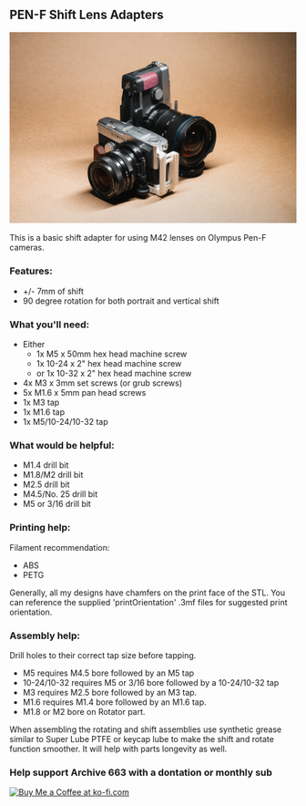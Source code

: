 
## PEN-F Shift Lens Adapters

![olympusPENFShiftAdapters](https://github.com/Archive-663/lensAdapters/blob/main/Olympus%20PEN-F/ASSETS/product_PENF%20(1).jpg)

This is a basic shift adapter for using M42 lenses on Olympus Pen-F cameras.

### Features:
- +/- 7mm of shift
- 90 degree rotation for both portrait and vertical shift

### What you'll need:
- Either
  - 1x M5 x 50mm hex head machine screw
  - 1x 10-24 x 2" hex head machine screw
  - or 1x 10-32 x 2" hex head machine screw
- 4x M3 x 3mm set screws (or grub screws)
- 5x M1.6 x 5mm pan head screws
- 1x M3 tap
- 1x M1.6 tap
- 1x M5/10-24/10-32 tap

### What would be helpful:
- M1.4 drill bit
- M1.8/M2 drill bit
- M2.5 drill bit
- M4.5/No. 25 drill bit
- M5 or 3/16 drill bit

### Printing help:
Filament recommendation:
- ABS
- PETG

Generally, all my designs have chamfers on the print face of the STL. You can reference the supplied 'printOrientation' .3mf files for suggested print orientation.

### Assembly help:
Drill holes to their correct tap size before tapping.
- M5 requires M4.5 bore followed by an M5 tap
- 10-24/10-32 requires M5 or 3/16 bore followed by a 10-24/10-32 tap
- M3 requires M2.5 bore followed by an M3 tap.
- M1.6 requires M1.4 bore followed by an M1.6 tap.
- M1.8 or M2 bore on Rotator part.

When assembling the rotating and shift assemblies use synthetic grease similar to Super Lube PTFE or keycap lube to make the shift and rotate function smoother. It will help with parts longevity as well.

### Help support Archive 663 with a dontation or monthly sub

<a href='https://ko-fi.com/P5P3MHMSF' target='_blank'><img height='36' style='border:0px;height:36px;' src='https://storage.ko-fi.com/cdn/kofi2.png?v=3' border='0' alt='Buy Me a Coffee at ko-fi.com' /></a>
